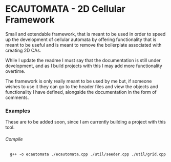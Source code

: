 # ECAUTOMATA - 2D Cellular Framework

Small and extendable framework, that is meant to be used in order to speed up the development of cellular automata by offering
functionality that is meant to be useful and is meant to remove the boilerplate associated with creating 2D CAs.

While I update the readme I must say that the documentation is still under development, and as I build projects with this
I may add more functionality overtime.

The framework is only really meant to be used by me but, if someone wishes to use it they can go to the header files and view the
objects and functionality I have defined, alongside the documentation in the form of comments.


### Examples

These are to be added soon, since I am currently building a project with this tool.

###### Compile

```
  g++ -o ecautomata ./ecautomata.cpp ./util/seeder.cpp ./util/grid.cpp
```
